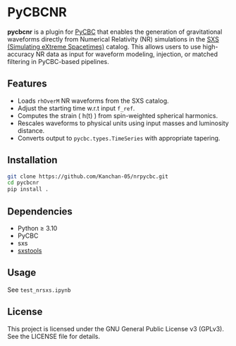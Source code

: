 # PyCBCNR

**pycbcnr** is a plugin for [PyCBC](https://github.com/gwastro/pycbc) that enables the generation of gravitational waveforms directly from Numerical Relativity (NR) simulations in the [SXS (Simulating eXtreme Spacetimes)](https://data.black-holes.org/waveforms/index.html) catalog. This allows users to use high-accuracy NR data as input for waveform modeling, injection, or matched filtering in PyCBC-based pipelines.

## Features

- Loads `rhOverM` NR waveforms from the SXS catalog.
- Adjust the starting time w.r.t input `f_ref`.
- Computes the strain \( h(t) \) from spin-weighted spherical harmonics. 
- Rescales waveforms to physical units using input masses and luminosity distance.
- Converts output to `pycbc.types.TimeSeries` with appropriate tapering.

## Installation

```bash
git clone https://github.com/Kanchan-05/nrpycbc.git
cd pycbcnr
pip install .
```

## Dependencies

 - Python ≥ 3.10
 - PyCBC
 - sxs
 - [sxstools](https://github.com/Kanchan-05/sxstools)


## Usage

See `test_nrsxs.ipynb`

## License

This project is licensed under the GNU General Public License v3 (GPLv3). See the LICENSE file for details.

